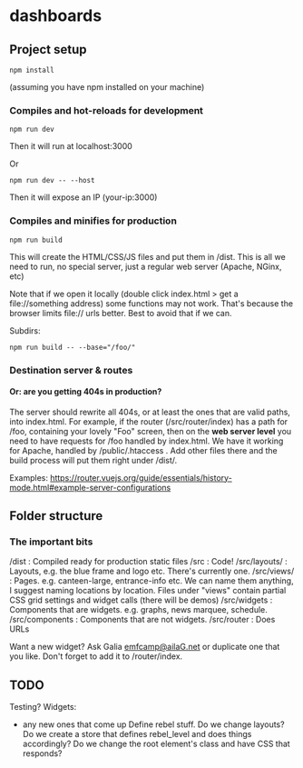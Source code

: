 # dashboards

## Project setup
```
npm install
```
(assuming you have npm installed on your machine)

### Compiles and hot-reloads for development
```
npm run dev
```
Then it will run at localhost:3000

Or
```
npm run dev -- --host
```
Then it will expose an IP (your-ip:3000)

### Compiles and minifies for production
```
npm run build
```
This will create the HTML/CSS/JS files and put them in /dist.
This is all we need to run, no special server, just a regular web server (Apache, NGinx, etc)

Note that if we open it locally (double click index.html > get a file://something address) some functions may not work.
That's because the browser limits file:// urls better. Best to avoid that if we can.

Subdirs:
```
npm run build -- --base="/foo/"
```

### Destination server & routes
#### Or: are you getting 404s in production?
The server should rewrite all 404s, or at least the ones that are valid paths, into index.html.
For example, if the router (/src/router/index) has a path for /foo, containing your lovely "Foo" screen, 
then on the **web server level** you need to have requests for /foo handled by index.html.
We have it working for Apache, handled by /public/.htaccess . Add other files there and the build process will put them right under /dist/.

Examples:
https://router.vuejs.org/guide/essentials/history-mode.html#example-server-configurations


## Folder structure

### The important bits

/dist : Compiled ready for production static files
/src : Code!
/src/layouts/ : Layouts, e.g. the blue frame and logo etc. There's currently one.
/src/views/ : Pages. e.g. canteen-large, entrance-info etc. We can name them anything, I suggest naming locations by location.
    Files under "views" contain partial CSS grid settings and widget calls (there will be demos)
/src/widgets : Components that are widgets. e.g. graphs, news marquee, schedule.
/src/components : Components that are not widgets.
/src/router : Does URLs

Want a new widget? Ask Galia <emfcamp@ailaG.net> or duplicate one that you like. Don't forget to add it to /router/index.


## TODO
Testing?
Widgets:
 - any new ones that come up
Define rebel stuff. Do we change layouts? Do we create a store that defines rebel_level and does things accordingly? Do we change the root element's class and have CSS that responds?
